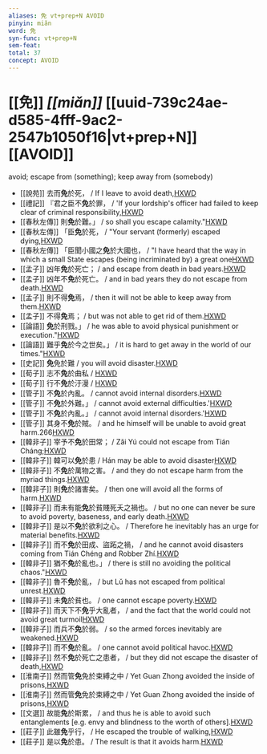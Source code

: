 ```yaml
---
aliases: 免 vt+prep+N AVOID
pinyin: miǎn
word: 免
syn-func: vt+prep+N
sem-feat: 
total: 37
concept: AVOID 
---
```

# [[免]] *[[miǎn]]*  [[uuid-739c24ae-d585-4fff-9ac2-2547b1050f16|vt+prep+N]] [[AVOID]]
avoid; escape from (something); keep away from (somebody)
 - [[說苑]] 去而**免**於死，
                     / If I leave to avoid death,[HXWD](https://hxwd.org/textview.html?location=CH1a0907_CHANT_004-9a.23)
 - [[禮記]] 『君之臣不**免**於罪， / 'If your lordship's officer had failed to keep clear of criminal responsibility,[HXWD](https://hxwd.org/textview.html?location=KR1d0052_tls_004-47a.13)
 - [[春秋左傳]] 則**免**於難。」 / so shall you escape calamity."[HXWD](https://hxwd.org/textview.html?location=KR1e0001_tls_004-38a.1)
 - [[春秋左傳]] 「臣**免**於死， / "Your servant (formerly) escaped dying,[HXWD](https://hxwd.org/textview.html?location=KR1e0001_tls_006-202a.23)
 - [[春秋左傳]] 「臣聞小國之**免**於大國也， / "I have heard that the way in which a small State escapes (being incriminated by) a great one[HXWD](https://hxwd.org/textview.html?location=KR1e0001_tls_007-277a.3)
 - [[孟子]] 凶年**免**於死亡； / and escape from death in bad years.[HXWD](https://hxwd.org/textview.html?location=KR1h0001_tls_001-64a.19)
 - [[孟子]] 凶年不**免**於死亡。 / and in bad years they do not escape from death.[HXWD](https://hxwd.org/textview.html?location=KR1h0001_tls_001-65a.6)
 - [[孟子]] 則不得**免**焉， / then it will not be able to keep away from them.[HXWD](https://hxwd.org/textview.html?location=KR1h0001_tls_002-64a.5)
 - [[孟子]] 不得**免**焉； / but was not able to get rid of them.[HXWD](https://hxwd.org/textview.html?location=KR1h0001_tls_002-65a.6)
 - [[論語]] **免**於刑戮。」 / he was able to avoid physical punishment or execution."[HXWD](https://hxwd.org/textview.html?location=KR1h0004_tls_005-2a.5)
 - [[論語]] 難乎**免**於今之世矣。」 / it is hard to get away in the world of our times."[HXWD](https://hxwd.org/textview.html?location=KR1h0004_tls_006-23a.1)
 - [[史記]] **免**免於難
                     / you will avoid disaster.[HXWD](https://hxwd.org/textview.html?location=KR2a0001_tls_031-11a.7)
 - [[荀子]] 志不**免**於曲私 / [HXWD](https://hxwd.org/textview.html?location=KR3a0002_tls_008-18a.3)
 - [[荀子]] 行不**免**於汙漫 / [HXWD](https://hxwd.org/textview.html?location=KR3a0002_tls_008-18a.5)
 - [[管子]] 不**免**於內亂。 / cannot avoid internal disorders.[HXWD](https://hxwd.org/textview.html?location=KR3c0001_tls_006-77a.9)
 - [[管子]] 不**免**於外難。」 / cannot avoid external difficulties.'[HXWD](https://hxwd.org/textview.html?location=KR3c0001_tls_006-79a.4)
 - [[管子]] 不**免**於內亂。」 / cannot avoid internal disorders.'[HXWD](https://hxwd.org/textview.html?location=KR3c0001_tls_006-81a.4)
 - [[管子]] 其身不**免**於賊。 / and he himself will be unable to avoid great harm.266[HXWD](https://hxwd.org/textview.html?location=KR3c0001_tls_013-88a.6)
 - [[韓非子]] 宰予不**免**於田常； / Zǎi Yú could not escape from Tián Cháng;[HXWD](https://hxwd.org/textview.html?location=KR3c0005_tls_003-12a.9)
 - [[韓非子]] 韓可以**免**於患 / Hán may be able to avoid disaster[HXWD](https://hxwd.org/textview.html?location=KR3c0005_tls_010-49a.3)
 - [[韓非子]] 不**免**於萬物之害。 / and they do not escape harm from the myriad things.[HXWD](https://hxwd.org/textview.html?location=KR3c0005_tls_020-124a.9)
 - [[韓非子]] 則**免**於諸害矣。 / then one will avoid all the forms of harm.[HXWD](https://hxwd.org/textview.html?location=KR3c0005_tls_020-128a.6)
 - [[韓非子]] 而未有能**免**於貧賤死夭之禍也。 / but no one can never be sure to avoid poverty, baseness, and early death.[HXWD](https://hxwd.org/textview.html?location=KR3c0005_tls_020-38a.3)
 - [[韓非子]] 是以不**免**於欲利之心。 / Therefore he inevitably has an urge for material benefits.[HXWD](https://hxwd.org/textview.html?location=KR3c0005_tls_020-95a.8)
 - [[韓非子]] 而不**免**於田成、盜跖之禍， / and he cannot avoid disasters coming from Tián Chéng and Robber Zhí.[HXWD](https://hxwd.org/textview.html?location=KR3c0005_tls_026-9a.5)
 - [[韓非子]] 猶不**免**於亂也。」 / there is still no avoiding the political chaos."[HXWD](https://hxwd.org/textview.html?location=KR3c0005_tls_030-17a.12)
 - [[韓非子]] 魯不**免**於亂， / but Lǔ has not escaped from political unrest.[HXWD](https://hxwd.org/textview.html?location=KR3c0005_tls_030-18a.8)
 - [[韓非子]] 未**免**於貧也。 / one cannot escape poverty.[HXWD](https://hxwd.org/textview.html?location=KR3c0005_tls_038-33a.8)
 - [[韓非子]] 而天下不**免**乎大亂者， / and the fact that the world could not avoid great turmoil[HXWD](https://hxwd.org/textview.html?location=KR3c0005_tls_040-5a.10)
 - [[韓非子]] 而兵不**免**於弱。 / so the armed forces inevitably are weakened.[HXWD](https://hxwd.org/textview.html?location=KR3c0005_tls_049-53a.9)
 - [[韓非子]] 而不**免**於亂。 / one cannot avoid political havoc.[HXWD](https://hxwd.org/textview.html?location=KR3c0005_tls_049-7a.9)
 - [[韓非子]] 然不**免**於死亡之患者， / but they did not escape the disaster of death,[HXWD](https://hxwd.org/textview.html?location=KR3c0005_tls_052-12a.9)
 - [[淮南子]] 然而管**免**免於束縛之中 / Yet Guan Zhong avoided the inside of prisons,[HXWD](https://hxwd.org/textview.html?location=KR3j0010_tls_013-22a.67)
 - [[淮南子]] 然而管**免**免於束縛之中 / Yet Guan Zhong avoided the inside of prisons,[HXWD](https://hxwd.org/textview.html?location=KR3j0010_tls_013-22a.67)
 - [[文選]] 故能**免**於斯累，
                     / and thus he is able to avoid such entanglements [e.g. envy and blindness to the worth of others].[HXWD](https://hxwd.org/textview.html?location=KR4h0001_tls_052-7a.18)
 - [[莊子]] 此雖**免**乎行， / He escaped the trouble of walking,[HXWD](https://hxwd.org/textview.html?location=KR5c0126_tls_001-7a.23)
 - [[莊子]] 是以**免**於患。
                     / The result is that it avoids harm.[HXWD](https://hxwd.org/textview.html?location=KR5c0126_tls_020-8a.25)